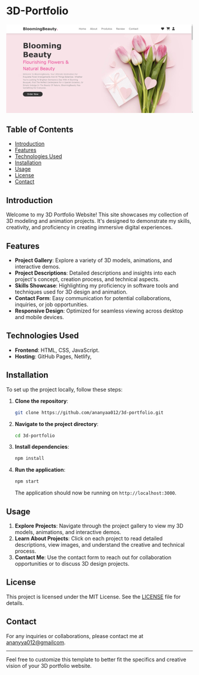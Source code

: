 # 3D-Portfolio
  <img src="https://github.com/ananyaa012/Bloomingbeauty-Flower-Website/blob/main/Bloomingbeauty/img/Screenshot%202024-07-17%20180749.png">
</div>


## Table of Contents

- [Introduction](#introduction)
- [Features](#features)
- [Technologies Used](#technologies-used)
- [Installation](#installation)
- [Usage](#usage)
- [License](#license)
- [Contact](#contact)

## Introduction

Welcome to my 3D Portfolio Website! This site showcases my collection of 3D modeling and animation projects. It's designed to demonstrate my skills, creativity, and proficiency in creating immersive digital experiences.

## Features

- **Project Gallery**: Explore a variety of 3D models, animations, and interactive demos.
- **Project Descriptions**: Detailed descriptions and insights into each project's concept, creation process, and technical aspects.
- **Skills Showcase**: Highlighting my proficiency in software tools and techniques used for 3D design and animation.
- **Contact Form**: Easy communication for potential collaborations, inquiries, or job opportunities.
- **Responsive Design**: Optimized for seamless viewing across desktop and mobile devices.

## Technologies Used

- **Frontend**: HTML, CSS, JavaScript.
- **Hosting**: GitHub Pages, Netlify, 

## Installation

To set up the project locally, follow these steps:

1. **Clone the repository**:
   ```sh
   git clone https://github.com/ananyaa012/3d-portfolio.git
   ```

2. **Navigate to the project directory**:
   ```sh
   cd 3d-portfolio
   ```

3. **Install dependencies**:
   ```sh
   npm install
   ```

4. **Run the application**:
   ```sh
   npm start
   ```

   The application should now be running on `http://localhost:3000`.

## Usage

1. **Explore Projects**: Navigate through the project gallery to view my 3D models, animations, and interactive demos.
2. **Learn About Projects**: Click on each project to read detailed descriptions, view images, and understand the creative and technical process.
3. **Contact Me**: Use the contact form to reach out for collaboration opportunities or to discuss 3D design projects.


## License

This project is licensed under the MIT License. See the [LICENSE](LICENSE) file for details.

## Contact

For any inquiries or collaborations, please contact me at [ananyya012@gmailcom](ananyya012@gmail.com).

---

Feel free to customize this template to better fit the specifics and creative vision of your 3D portfolio website.
